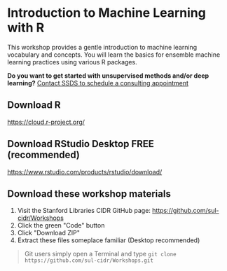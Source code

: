 # Introduction to Machine Learning with R

This workshop provides a gentle introduction to machine learning vocabulary and concepts. You will learn the basics for ensemble machine learning practices using various R packages.


**Do you want to get started with unsupervised methods and/or deep learning?**
[Contact SSDS to schedule a consulting appointment](https://library.stanford.edu/research/software-and-services-data-science/schedule-consulting-appointment-contact-us)

## Download R
https://cloud.r-project.org/

## Download RStudio Desktop FREE (recommended)
https://www.rstudio.com/products/rstudio/download/

## Download these workshop materials

1. Visit the Stanford Libraries CIDR GitHub page: https://github.com/sul-cidr/Workshops
2. Click the green "Code" button
3. Click "Download ZIP"
4. Extract these files someplace familiar (Desktop recommended)

> Git users simply open a Terminal and type `git clone https://github.com/sul-cidr/Workshops.git`
